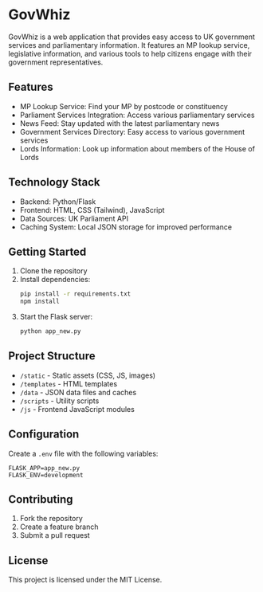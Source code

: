 # GovWhiz

GovWhiz is a web application that provides easy access to UK government services and parliamentary information. It features an MP lookup service, legislative information, and various tools to help citizens engage with their government representatives.

## Features

- MP Lookup Service: Find your MP by postcode or constituency
- Parliament Services Integration: Access various parliamentary services
- News Feed: Stay updated with the latest parliamentary news
- Government Services Directory: Easy access to various government services
- Lords Information: Look up information about members of the House of Lords

## Technology Stack

- Backend: Python/Flask
- Frontend: HTML, CSS (Tailwind), JavaScript
- Data Sources: UK Parliament API
- Caching System: Local JSON storage for improved performance

## Getting Started

1. Clone the repository
2. Install dependencies:
   ```bash
   pip install -r requirements.txt
   npm install
   ```
3. Start the Flask server:
   ```bash
   python app_new.py
   ```

## Project Structure

- `/static` - Static assets (CSS, JS, images)
- `/templates` - HTML templates
- `/data` - JSON data files and caches
- `/scripts` - Utility scripts
- `/js` - Frontend JavaScript modules

## Configuration

Create a `.env` file with the following variables:
```
FLASK_APP=app_new.py
FLASK_ENV=development
```

## Contributing

1. Fork the repository
2. Create a feature branch
3. Submit a pull request

## License

This project is licensed under the MIT License.
